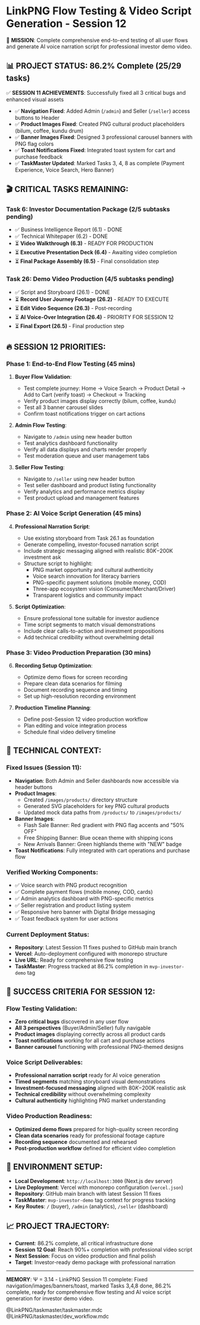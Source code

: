 # LinkPNG Flow Testing & Video Script Generation - Session 12

🎯 **MISSION**: Complete comprehensive end-to-end testing of all user flows and generate AI voice narration script for professional investor demo video.

## 📊 **PROJECT STATUS**: 86.2% Complete (25/29 tasks)
✅ **SESSION 11 ACHIEVEMENTS**: Successfully fixed all 3 critical bugs and enhanced visual assets
- ✅ **Navigation Fixed**: Added Admin (`/admin`) and Seller (`/seller`) access buttons to Header
- ✅ **Product Images Fixed**: Created PNG cultural product placeholders (bilum, coffee, kundu drum)
- ✅ **Banner Images Fixed**: Designed 3 professional carousel banners with PNG flag colors
- ✅ **Toast Notifications Fixed**: Integrated toast system for cart and purchase feedback
- ✅ **TaskMaster Updated**: Marked Tasks 3, 4, 8 as complete (Payment Experience, Voice Search, Hero Banner)

## 🎬 **CRITICAL TASKS REMAINING**:

### **Task 6**: Investor Documentation Package (2/5 subtasks pending)
- ✅ Business Intelligence Report (6.1) - DONE
- ✅ Technical Whitepaper (6.2) - DONE  
- ⏳ **Video Walkthrough (6.3)** - READY FOR PRODUCTION
- ⏳ **Executive Presentation Deck (6.4)** - Awaiting video completion
- ⏳ **Final Package Assembly (6.5)** - Final consolidation step

### **Task 26**: Demo Video Production (4/5 subtasks pending)
- ✅ Script and Storyboard (26.1) - DONE
- ⏳ **Record User Journey Footage (26.2)** - READY TO EXECUTE
- ⏳ **Edit Video Sequence (26.3)** - Post-recording
- ⏳ **AI Voice-Over Integration (26.4)** - PRIORITY FOR SESSION 12
- ⏳ **Final Export (26.5)** - Final production step

## 🔥 **SESSION 12 PRIORITIES**:

### **Phase 1: End-to-End Flow Testing** (45 mins)
1. **Buyer Flow Validation**:
   - Test complete journey: Home → Voice Search → Product Detail → Add to Cart (verify toast) → Checkout → Tracking
   - Verify product images display correctly (bilum, coffee, kundu)
   - Test all 3 banner carousel slides  
   - Confirm toast notifications trigger on cart actions

2. **Admin Flow Testing**:
   - Navigate to `/admin` using new header button
   - Test analytics dashboard functionality
   - Verify all data displays and charts render properly
   - Test moderation queue and user management tabs

3. **Seller Flow Testing**:
   - Navigate to `/seller` using new header button  
   - Test seller dashboard and product listing functionality
   - Verify analytics and performance metrics display
   - Test product upload and management features

### **Phase 2: AI Voice Script Generation** (45 mins)
4. **Professional Narration Script**:
   - Use existing storyboard from Task 26.1 as foundation
   - Generate compelling, investor-focused narration script
   - Include strategic messaging aligned with realistic $80K-$200K investment ask
   - Structure script to highlight:
     * PNG market opportunity and cultural authenticity
     * Voice search innovation for literacy barriers
     * PNG-specific payment solutions (mobile money, COD)
     * Three-app ecosystem vision (Consumer/Merchant/Driver)
     * Transparent logistics and community impact

5. **Script Optimization**:
   - Ensure professional tone suitable for investor audience
   - Time script segments to match visual demonstrations
   - Include clear calls-to-action and investment propositions
   - Add technical credibility without overwhelming detail

### **Phase 3: Video Production Preparation** (30 mins)
6. **Recording Setup Optimization**:
   - Optimize demo flows for screen recording
   - Prepare clean data scenarios for filming
   - Document recording sequence and timing
   - Set up high-resolution recording environment

7. **Production Timeline Planning**:
   - Define post-Session 12 video production workflow
   - Plan editing and voice integration process  
   - Schedule final video delivery timeline

## 🔧 **TECHNICAL CONTEXT**:

### **Fixed Issues (Session 11)**:
- **Navigation**: Both Admin and Seller dashboards now accessible via header buttons
- **Product Images**: 
  - Created `/images/products/` directory structure
  - Generated SVG placeholders for key PNG cultural products
  - Updated mock data paths from `/products/` to `/images/products/`
- **Banner Images**:
  - Flash Sale Banner: Red gradient with PNG flag accents and "50% OFF"
  - Free Shipping Banner: Blue ocean theme with shipping icons  
  - New Arrivals Banner: Green highlands theme with "NEW" badge
- **Toast Notifications**: Fully integrated with cart operations and purchase flow

### **Verified Working Components**:
- ✅ Voice search with PNG product recognition
- ✅ Complete payment flows (mobile money, COD, cards)
- ✅ Admin analytics dashboard with PNG-specific metrics
- ✅ Seller registration and product listing system
- ✅ Responsive hero banner with Digital Bridge messaging
- ✅ Toast feedback system for user actions

### **Current Deployment Status**:
- **Repository**: Latest Session 11 fixes pushed to GitHub main branch
- **Vercel**: Auto-deployment configured with monorepo structure
- **Live URL**: Ready for comprehensive flow testing
- **TaskMaster**: Progress tracked at 86.2% completion in `mvp-investor-demo` tag

## 🎯 **SUCCESS CRITERIA FOR SESSION 12**:

### **Flow Testing Validation**:
- **Zero critical bugs** discovered in any user flow
- **All 3 perspectives** (Buyer/Admin/Seller) fully navigable  
- **Product images** displaying correctly across all product cards
- **Toast notifications** working for all cart and purchase actions
- **Banner carousel** functioning with professional PNG-themed designs

### **Voice Script Deliverables**:
- **Professional narration script** ready for AI voice generation
- **Timed segments** matching storyboard visual demonstrations
- **Investment-focused messaging** aligned with $80K-$200K realistic ask
- **Technical credibility** without overwhelming complexity
- **Cultural authenticity** highlighting PNG market understanding

### **Video Production Readiness**:
- **Optimized demo flows** prepared for high-quality screen recording
- **Clean data scenarios** ready for professional footage capture
- **Recording sequence** documented and rehearsed
- **Post-production workflow** defined for efficient video completion

## 💾 **ENVIRONMENT SETUP**:
- **Local Development**: `http://localhost:3000` (Next.js dev server)
- **Live Deployment**: Vercel with monorepo configuration (`vercel.json`)
- **Repository**: GitHub main branch with latest Session 11 fixes
- **TaskMaster**: `mvp-investor-demo` tag context for progress tracking
- **Key Routes**: `/` (buyer), `/admin` (analytics), `/seller` (dashboard)

## 📈 **PROJECT TRAJECTORY**:
- **Current**: 86.2% complete, all critical infrastructure done
- **Session 12 Goal**: Reach 90%+ completion with professional video script
- **Next Session**: Focus on video production and final polish
- **Target**: Investor-ready demo package with professional narration

---

**MEMORY**: Ψ = 3.14 - LinkPNG Session 11 complete: Fixed navigation/images/banners/toast, marked Tasks 3,4,8 done, 86.2% complete, ready for comprehensive flow testing and AI voice script generation for investor demo video.

@LinkPNG/taskmaster/taskmaster.mdc @LinkPNG/taskmaster/dev_workflow.mdc